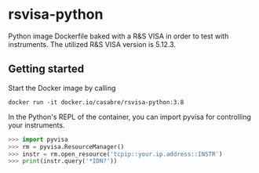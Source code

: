 # rsvisa-python

Python image Dockerfile baked with a R&amp;S VISA in order to test with instruments. The utilized R&S VISA version is 5.12.3.

## Getting started

Start the Docker image by calling

```shell
docker run -it docker.io/casabre/rsvisa-python:3.8
```

In the Python's REPL of the container, you can import pyvisa for controlling your instruments.

```Python
>>> import pyvisa
>>> rm = pyvisa.ResourceManager()
>>> instr = rm.open_resource('tcpip::your.ip.address::INSTR')
>>> print(instr.query('*IDN?'))
```
